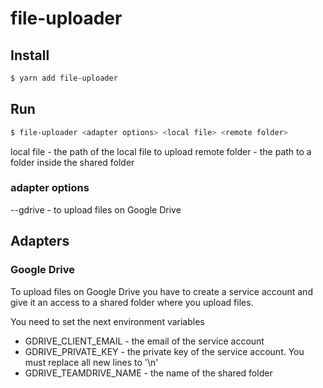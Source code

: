 file-uploader
=============

Install
-------

``` bash
$ yarn add file-uploader
```

Run
---

``` bash
$ file-uploader <adapter options> <local file> <remote folder>
```

local file - the path of the local file to upload
remote folder - the path to a folder inside the shared folder

### adapter options
--gdrive - to upload files on Google Drive

## Adapters

### Google Drive

To upload files on Google Drive you have to create a service account and give it an access to a shared folder
where you upload files.

You need to set the next environment variables

* GDRIVE_CLIENT_EMAIL - the email of the service account
* GDRIVE_PRIVATE_KEY - the private key of the service account. You must replace all new lines to '\n'
* GDRIVE_TEAMDRIVE_NAME - the name of the shared folder
